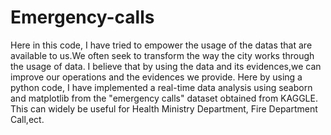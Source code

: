 # Emergency-calls
   Here in this code, I have tried to empower the usage of the datas that are available to us.We often seek to transform the way the city works through the usage of data. I believe that by using the data and its evidences,we can improve our operations and the evidences we provide. 
   Here by using a python code, I have implemented a real-time data analysis using seaborn and matplotlib from the "emergency calls" dataset obtained from KAGGLE.
   This can widely be useful for Health Ministry Department, Fire Department Call,ect.
